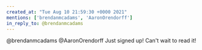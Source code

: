 ```yaml
---
created_at: "Tue Aug 10 21:59:30 +0000 2021"
mentions: ['brendanmcadams', 'AaronOrendorff']
in_reply_to: @brendanmcadams
---
```


@brendanmcadams @AaronOrendorff Just signed up! Can't wait to read it!